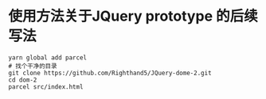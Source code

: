 # 使用方法关于JQuery prototype 的后续写法

```
yarn global add parcel
# 找个干净的目录
git clone https://github.com/Righthand5/JQuery-dome-2.git
cd dom-2
parcel src/index.html
```
